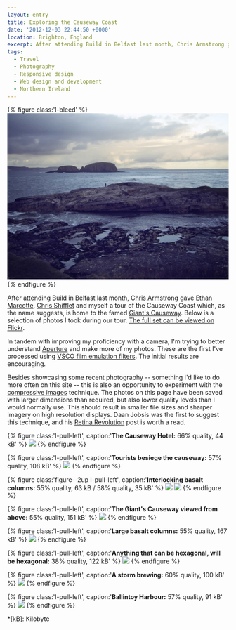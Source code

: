 ```yaml
---
layout: entry
title: Exploring the Causeway Coast
date: '2012-12-03 22:44:50 +0000'
location: Brighton, England
excerpt: After attending Build in Belfast last month, Chris Armstrong gave Ethan Marcotte, Chris Shifflet and myself a tour of the Causeway Coast which, as the name suggests, is home to the famed Giant's Causeway.
tags:
  - Travel
  - Photography
  - Responsive design
  - Web design and development
  - Northern Ireland
---
```

{% figure class:'l-bleed' %}
![Causeway Coast](/assets/images/2012/12/causeway_coast.jpg)
{% endfigure %}

After attending [Build][1] in Belfast last month, [Chris Armstrong][2] gave [Ethan Marcotte][3], [Chris Shifflet][4] and myself a tour of the Causeway Coast which, as the name suggests, is home to the famed [Giant's Causeway][5]. Below is a selection of photos I took during our tour. [The full set can be viewed on Flickr][6].

In tandem with improving my proficiency with a camera, I'm trying to better understand [Aperture][7] and make more of my photos. These are the first I've processed using [VSCO film emulation filters][8]. The initial results are encouraging.

Besides showcasing some recent photography -- something I'd like to do more often on this site -- this is also an opportunity to experiment with the [compressive images][9] technique. The photos on this page have been saved with larger dimensions than required, but also lower quality levels than I would normally use. This should result in smaller file sizes and sharper imagery on high resolution displays. Daan Jobsis was the first to suggest this technique, and his [Retina Revolution][10] post is worth a read.

{% figure class:'l-pull-left', caption:'**The Causeway Hotel:** 66% quality, 44 kB' %}
![](/assets/images/2012/12/causeway_coast_1.jpg)
{% endfigure %}

{% figure class:'l-pull-left', caption:'**Tourists besiege the causeway:** 57% quality, 108 kB' %}
![](/assets/images/2012/12/causeway_coast_2.jpg)
{% endfigure %}

{% figure class:'figure--2up l-pull-left', caption:'**Interlocking basalt columns:** 55% quality, 63 kB / 58% quality, 35 kB' %}
![](/assets/images/2012/12/causeway_coast_3.jpg)
![](/assets/images/2012/12/causeway_coast_4.jpg)
{% endfigure %}

{% figure class:'l-pull-left', caption:'**The Giant's Causeway viewed from above:** 55% quality, 151 kB' %}
![](/assets/images/2012/12/causeway_coast_5.jpg)
{% endfigure %}

{% figure class:'l-pull-left', caption:'**Large basalt columns:** 55% quality, 167 kB' %}
![](/assets/images/2012/12/causeway_coast_6.jpg)
{% endfigure %}

{% figure class:'l-pull-left', caption:'**Anything that can be hexagonal, will be hexagonal:** 38% quality, 122 kB' %}
![](/assets/images/2012/12/causeway_coast_7.jpg)
{% endfigure %}

{% figure class:'l-pull-left', caption:'**A storm brewing:** 60% quality, 100 kB' %}
![](/assets/images/2012/12/causeway_coast_8.jpg)
{% endfigure %}

{% figure class:'l-pull-left', caption:'**Ballintoy Harbour:** 57% quality, 91 kB' %}
![](/assets/images/2012/12/causeway_coast_9.jpg)
{% endfigure %}

[1]: http://2012.buildconf.com/
[2]: http://chris-armstrong.com/
[3]: http://ethanmarcotte.com/
[4]: http://shiflett.org/
[5]: https://en.wikipedia.org/wiki/Giants_Causeway
[6]: https://www.flickr.com/photos/paulrobertlloyd/sets/72157632145059113/
[7]: http://www.apple.com/aperture/
[8]: http://visualsupply.co/film/01/aperture3
[9]: http://www.filamentgroup.com/lab/rwd_img_compression/
[10]: http://blog.netvlies.nl/design-interactie/retina-revolution/

*[kB]: Kilobyte
